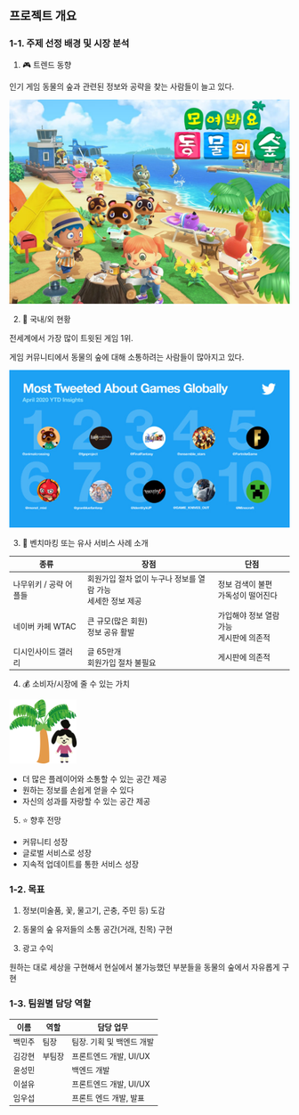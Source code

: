 
## 프로젝트 개요



### 1-1. 주제 선정 배경 및 시장 분석



1) :video_game: 트렌드 동향

인기 게임 동물의 숲과 관련된 정보와 공략을 찾는 사람들이 늘고 있다.

![1](./imgs/g_1.png)



2) :dizzy: 국내/외 현황

전세계에서 가장 많이 트윗된 게임 1위. 

게임 커뮤니티에서 동물의 숲에 대해 소통하려는 사람들이 많아지고 있다.

![2](./imgs/g_2.png)



3) :bookmark_tabs: 벤치마킹 또는 유사 서비스 사례 소개

| 종류                   | 장점                                                         | 단점                                         |
| ---------------------- | ------------------------------------------------------------ | -------------------------------------------- |
| 나무위키 / 공략 어플들 | 회원가입 절차 없이 누구나 정보를 열람 가능<br />세세한 정보 제공 | 정보 검색이 불편<br />가독성이 떨어진다      |
| 네이버 카페 WTAC       | 큰 규모(많은 회원)<br />정보 공유 활발                       | 가입해야 정보 열람 가능<br />게시판에 의존적 |
| 디시인사이드 갤러리    | 글 65만개<br />회원가입 절차 불필요                          | 게시판에 의존적                              |



 4) :moneybag: 소비자/시장에 줄 수 있는 가치

<img src="./imgs/야자수와동물.png" alt=":)" width="24%" />

* 더 많은 플레이어와 소통할 수 있는 공간 제공
* 원하는 정보를 손쉽게 얻을 수 있다
* 자신의 성과를 자랑할 수 있는 공간 제공



5) :star: 향후 전망

* 커뮤니티 성장
* 글로벌 서비스로 성장
* 지속적 업데이트를 통한 서비스 성장

 

### 1-2. 목표

1) 정보(미술품, 꽃, 물고기, 곤충, 주민 등) 도감 

2) 동물의 숲 유저들의 소통 공간(거래, 친목) 구현 

3) 광고 수익

원하는 대로 세상을 구현해서 현실에서 불가능했던 부분들을 동물의 숲에서 자유롭게 구현



### 1-3. 팀원별 담당 역할

| 이름   | 역할   | 담당 업무                 |
| ------ | ------ | ------------------------- |
| 백민주 | 팀장   | 팀장. 기획 및 백엔드 개발 |
| 김강현 | 부팀장 | 프론트엔드 개발, UI/UX    |
| 윤성민 |        | 백엔드 개발               |
| 이설유 |        | 프론트엔드 개발, UI/UX    |
| 임우섭 |        | 프론트 엔드 개발, 발표    |

 

